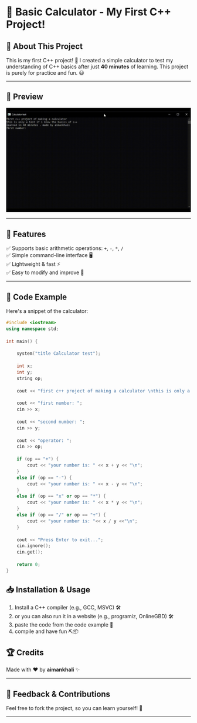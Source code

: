 # 🧮 Basic Calculator - My First C++ Project!

## 🚀 About This Project
This is my first C++ project! 🎉 I created a simple calculator to test my understanding of C++ basics after just **40 minutes** of learning. This project is purely for practice and fun. 😃

---

## 📸 Preview

![Calculator Icon](https://raw.githubusercontent.com/aimankhali/basic-calculator/main/calculator.gif)

---

## 🔧 Features
✅ Supports basic arithmetic operations: `+`, `-`, `*`, `/`  
✅ Simple command-line interface 🖥️  
✅ Lightweight & fast ⚡  
✅ Easy to modify and improve 🔧  

---

## 📜 Code Example
Here's a snippet of the calculator:
```cpp
#include <iostream>
using namespace std;

int main() {

    system("title Calculator test");

    int x;
    int y;
    string op;

    cout << "first c++ project of making a calculator \nthis is only a test if i know the basics of c++ \nlearned in 40 minutes . made by aimankhali \n";

    cout << "first number: ";
    cin >> x;

    cout << "second number: ";
    cin >> y;

    cout << "operator: ";
    cin >> op;

    if (op == "+") {
        cout << "your number is: " << x + y << "\n";
    }
    else if (op == "-") {
        cout << "your number is: " << x - y << "\n";
    }
    else if (op == "x" or op == "*") {
        cout << "your number is: " << x * y << "\n";
    }
    else if (op == "/" or op == "÷") {
        cout << "your number is: "<< x / y <<"\n";
    }

    cout << "Press Enter to exit...";
    cin.ignore();
    cin.get();

    return 0;
}
```

## 📥 Installation & Usage
1. Install a C++ compiler (e.g., GCC, MSVC) 🛠️
2. or you can also run it in a website (e.g., programiz, OnlineGBD) 🛠️
3. paste the code from the code example 📜
4. compile and have fun ⛏️📦


## 🏆 Credits
Made with ❤️ by **aimankhali** ✨

---

## 📢 Feedback & Contributions
Feel free to fork the project, so you can learn yourself! 🚀

---

